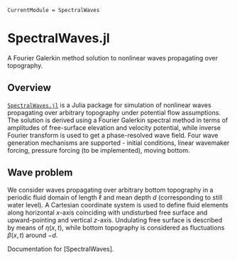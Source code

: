 ```@meta
CurrentModule = SpectralWaves
```

# SpectralWaves.jl

A Fourier Galerkin method solution to nonlinear waves propagating over topography.

## Overview

[`SpectralWaves.jl`](https://github.com/mcpaprota/SpectralWaves.jl) is a Julia package for simulation of nonlinear waves propagating over arbitrary topography under potential flow assumptions. The solution is derived using a Fourier Galerkin spectral method in terms of amplitudes of free-surface elevation and velocity potential, while inverse Fourier transform is used to get a phase-resolved wave field. Four wave generation mechanisms are supported - initial conditions, linear wavemaker forcing, pressure forcing (to be implemented), moving bottom.

## Wave problem

We consider waves propagating over arbitrary bottom topography in a periodic fluid domain of length $\ell$ and mean depth $d$ (corresponding to still water level). A Cartesian coordinate system is used to define fluid elements along horizontal $x$-axis coinciding with undisturbed free surface and upward-pointing and vertical $z$-axis. Undulating free surface is described by means of $\eta(x, t)$, while bottom topography is considered as fluctuations $\beta(x, t)$ around $-d$. 


Documentation for [SpectralWaves].
